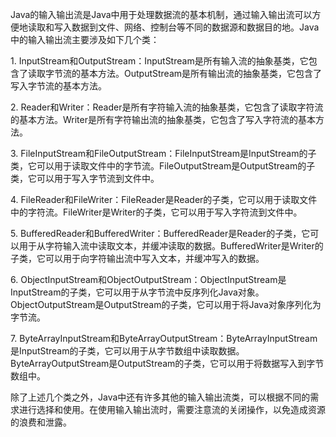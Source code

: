 Java的输入输出流是Java中用于处理数据流的基本机制，通过输入输出流可以方便地读取和写入数据到文件、网络、控制台等不同的数据源和数据目的地。Java中的输入输出流主要涉及如下几个类：  
  
1. InputStream和OutputStream：InputStream是所有输入流的抽象基类，它包含了读取字节流的基本方法。OutputStream是所有输出流的抽象基类，它包含了写入字节流的基本方法。  
  
2. Reader和Writer：Reader是所有字符输入流的抽象基类，它包含了读取字符流的基本方法。Writer是所有字符输出流的抽象基类，它包含了写入字符流的基本方法。  
  
3. FileInputStream和FileOutputStream：FileInputStream是InputStream的子类，它可以用于读取文件中的字节流。FileOutputStream是OutputStream的子类，它可以用于写入字节流到文件中。  
  
4. FileReader和FileWriter：FileReader是Reader的子类，它可以用于读取文件中的字符流。FileWriter是Writer的子类，它可以用于写入字符流到文件中。  
  
5. BufferedReader和BufferedWriter：BufferedReader是Reader的子类，它可以用于从字符输入流中读取文本，并缓冲读取的数据。BufferedWriter是Writer的子类，它可以用于向字符输出流中写入文本，并缓冲写入的数据。  
  
6. ObjectInputStream和ObjectOutputStream：ObjectInputStream是InputStream的子类，它可以用于从字节流中反序列化Java对象。ObjectOutputStream是OutputStream的子类，它可以用于将Java对象序列化为字节流。  
  
7. ByteArrayInputStream和ByteArrayOutputStream：ByteArrayInputStream是InputStream的子类，它可以用于从字节数组中读取数据。ByteArrayOutputStream是OutputStream的子类，它可以用于将数据写入到字节数组中。  
  
除了上述几个类之外，Java中还有许多其他的输入输出流类，可以根据不同的需求进行选择和使用。在使用输入输出流时，需要注意流的关闭操作，以免造成资源的浪费和泄露。